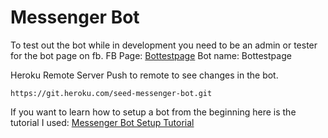 # Messenger Bot

To test out the bot while in development you need to be an admin or tester for the bot page on fb.
FB Page: [Bottestpage](https://www.facebook.com/Bottestpage-336372346703232/)
Bot name: Bottestpage

Heroku Remote Server
Push to remote to see changes in the bot.

```
https://git.heroku.com/seed-messenger-bot.git
```

If you want to learn how to setup a bot from the beginning here is the tutorial I used: [Messenger Bot Setup Tutorial](https://github.com/jw84/messenger-bot-tutorial)
